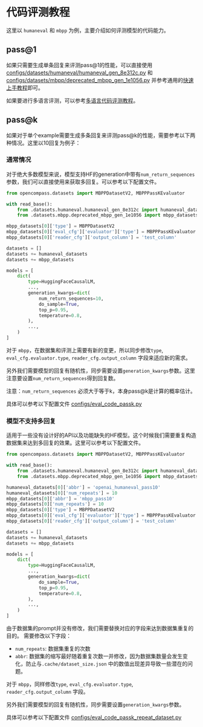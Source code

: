 # 代码评测教程

这里以 `humaneval` 和 `mbpp` 为例，主要介绍如何评测模型的代码能力。

## pass@1

如果只需要生成单条回复来评测pass@1的性能，可以直接使用[configs/datasets/humaneval/humaneval_gen_8e312c.py](https://github.com/open-compass/opencompass/blob/main/configs/datasets/humaneval/humaneval_gen_8e312c.py) 和 [configs/datasets/mbpp/deprecated_mbpp_gen_1e1056.py](https://github.com/open-compass/opencompass/blob/main/configs/datasets/mbpp/deprecated_mbpp_gen_1e1056.py) 并参考通用的[快速上手教程](../get_started/quick_start.md)即可。

如果要进行多语言评测，可以参考[多语言代码评测教程](./code_eval_service.md)。

## pass@k

如果对于单个example需要生成多条回复来评测pass@k的性能，需要参考以下两种情况。这里以10回复为例子：

### 通常情况

对于绝大多数模型来说，模型支持HF的generation中带有`num_return_sequences` 参数，我们可以直接使用来获取多回复。可以参考以下配置文件。

```python
from opencompass.datasets import MBPPDatasetV2, MBPPPassKEvaluator

with read_base():
    from .datasets.humaneval.humaneval_gen_8e312c import humaneval_datasets
    from .datasets.mbpp.deprecated_mbpp_gen_1e1056 import mbpp_datasets

mbpp_datasets[0]['type'] = MBPPDatasetV2
mbpp_datasets[0]['eval_cfg']['evaluator']['type'] = MBPPPassKEvaluator
mbpp_datasets[0]['reader_cfg']['output_column'] = 'test_column'

datasets = []
datasets += humaneval_datasets
datasets += mbpp_datasets

models = [
    dict(
        type=HuggingFaceCausalLM,
        ...,
        generation_kwargs=dict(
            num_return_sequences=10,
            do_sample=True,
            top_p=0.95,
            temperature=0.8,
        ),
        ...,
    )
]
```

对于 `mbpp`，在数据集和评测上需要有新的变更，所以同步修改`type`, `eval_cfg.evaluator.type`, `reader_cfg.output_column` 字段来适应新的需求。

另外我们需要模型的回复有随机性，同步需要设置`generation_kwargs`参数。这里注意要设置`num_return_sequences`得到回复数。

注意：`num_return_sequences` 必须大于等于k，本身pass@k是计算的概率估计。

具体可以参考以下配置文件
[configs/eval_code_passk.py](https://github.com/open-compass/opencompass/blob/main/configs/eval_code_passk.py)

### 模型不支持多回复

适用于一些没有设计好的API以及功能缺失的HF模型。这个时候我们需要重复构造数据集来达到多回复的效果。这里可以参考以下配置文件。

```python
from opencompass.datasets import MBPPDatasetV2, MBPPPassKEvaluator

with read_base():
    from .datasets.humaneval.humaneval_gen_8e312c import humaneval_datasets
    from .datasets.mbpp.deprecated_mbpp_gen_1e1056 import mbpp_datasets

humaneval_datasets[0]['abbr'] = 'openai_humaneval_pass10'
humaneval_datasets[0]['num_repeats'] = 10
mbpp_datasets[0]['abbr'] = 'mbpp_pass10'
mbpp_datasets[0]['num_repeats'] = 10
mbpp_datasets[0]['type'] = MBPPDatasetV2
mbpp_datasets[0]['eval_cfg']['evaluator']['type'] = MBPPPassKEvaluator
mbpp_datasets[0]['reader_cfg']['output_column'] = 'test_column'

datasets = []
datasets += humaneval_datasets
datasets += mbpp_datasets

models = [
    dict(
        type=HuggingFaceCausalLM,
        ...,
        generation_kwargs=dict(
            do_sample=True,
            top_p=0.95,
            temperature=0.8,
        ),
        ...,
    )
]
```

由于数据集的prompt并没有修改，我们需要替换对应的字段来达到数据集重复的目的。
需要修改以下字段：

- `num_repeats`: 数据集重复的次数
- `abbr`: 数据集的缩写最好随着重复次数一并修改，因为数据集数量会发生变化，防止与`.cache/dataset_size.json` 中的数值出现差异导致一些潜在的问题。

对于 `mbpp`，同样修改`type`, `eval_cfg.evaluator.type`, `reader_cfg.output_column` 字段。

另外我们需要模型的回复有随机性，同步需要设置`generation_kwargs`参数。

具体可以参考以下配置文件
[configs/eval_code_passk_repeat_dataset.py](https://github.com/open-compass/opencompass/blob/main/configs/eval_code_passk_repeat_dataset.py)
